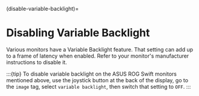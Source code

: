 (disable-variable-backlight)=

# Disabling Variable Backlight

Various monitors have a Variable Backlight feature. That setting can add up to a frame of latency when enabled. Refer to your monitor's manufacturer instructions to disable it.

:::{tip}
To disable variable backlight on the ASUS ROG Swift monitors mentioned above, use the joystick button at the back of the display, go to the `image` tag, select `variable backlight`, then switch that setting to `OFF`.
:::

